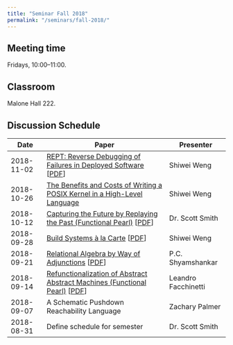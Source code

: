 ```yaml
---
title: "Seminar Fall 2018"
permalink: "/seminars/fall-2018/"
---
```


Meeting time
------------

Fridays, 10:00–11:00.

Classroom
---------

Malone Hall 222.

Discussion Schedule
-------------------

| Date | Paper | Presenter |
|-|-|-|
| 2018-11-02 | [REPT: Reverse Debugging of Failures in Deployed Software](https://www.usenix.org/conference/osdi18/presentation/weidong) [[PDF](https://www.usenix.org/system/files/osdi18-cui.pdf)] | Shiwei Weng |
| 2018-10-26 | [The Benefits and Costs of Writing a POSIX Kernel in a High-Level Language](https://www.usenix.org/conference/osdi18/presentation/cutler) | Shiwei Weng |
| 2018-10-12 | [Capturing the Future by Replaying the Past (Functional Pearl)](https://dl.acm.org/citation.cfm?id=3236771) [[PDF](https://arxiv.org/pdf/1710.10385.pdf)] | Dr. Scott Smith |
| 2018-09-28 | [Build Systems à la Carte](https://dl.acm.org/citation.cfm?doid=3243631.3236774) [[PDF](https://www.microsoft.com/en-us/research/uploads/prod/2018/03/build-systems-final.pdf)] | Shiwei Weng |
| 2018-09-21 | [Relational Algebra by Way of Adjunctions](https://dl.acm.org/citation.cfm?id=3236781) [[PDF](https://www.cs.ox.ac.uk/jeremy.gibbons/publications/reladj.pdf)] | P.C. Shyamshankar |
| 2018-09-14 | [Refunctionalization of Abstract Abstract Machines (Functional Pearl)](https://dl.acm.org/citation.cfm?id=3236800) [[PDF](https://www.cs.purdue.edu/homes/rompf/papers/wei-icfp18.pdf)] | Leandro Facchinetti |
| 2018-09-07 | A Schematic Pushdown Reachability Language | Zachary Palmer |
| 2018-08-31 | Define schedule for semester | Dr. Scott Smith |
